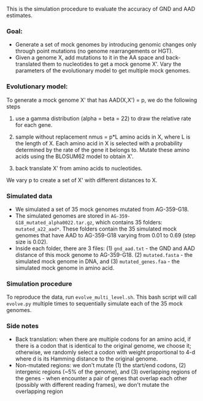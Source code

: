This is the simulation procedure to evaluate the accuracy of GND and AAD estimates. 

### Goal: 
* Generate a set of mock genomes by introducing genomic changes only through point mutations (no genome rearrangements or HGT).  
* Given a genome X, add mutations to it in the AA space and back-translated them to nucleotides to get a mock genome X'. Vary the parameters of the evolutionary model to get multiple mock genomes.

### Evolutionary model: 
To generate a mock genome X' that has AAD(X,X') = p, we do the following steps
  1. use a gamma distribution (alpha = beta = 22) to draw the relative rate for each gene. 
  
  2. sample without replacement nmus = p\*L amino acids in X, where L is the length of X. Each amino acid in X is selected with a probability determined by the rate of the gene it belongs to. Mutate these amino acids using the BLOSUM62 model to obtain X'.  
  
  3. back translate X' from amino acids to nucleotides. 
  
We vary p to create a set of X' with different distances to X.

### Simulated data
  * We simulated a set of 35 mock genomes mutated from AG-359-G18. 
  * The simulated genomes are stored in ```AG-359-G18_mutated_alpha0022.tar.gz```, which contains 35 folders: ```mutated_a22_aad*```. These folders contain the 35 simulated mock genomes that have AAD to AG-359-G18 varying from 0.01 to 0.69 (step size is 0.02).
  * Inside each folder, there are 3 files: (1) ```gnd_aad.txt``` - the GND and AAD distance of this mock genome to AG-359-G18. (2) ```mutated.fasta``` - the simulated mock genome in DNA, and (3) ```mutated_genes.faa``` - the simulated mock genome in amino acid.

### Simulation procedure
To reproduce the data, run ```evolve_multi_level.sh```. This bash script will call ```evolve.py``` multiple times to sequentially simulate each of the 35 mock genomes.

### Side notes  
  * Back translation: when there are multiple codons for an amino acid, if there is a codon that is identical to the original genome, we choose it; otherwise, we randomly select a codon with weight proportional to 4-d where d is its Hamming distance to the original genome. 
  * Non-mutated regions: we don't mutate (1) the start/end codons, (2) intergenic regions (~5% of the genome), and (3) overlapping regions of the genes - when encounter a pair of genes that overlap each other (possibly with different reading frames), we don't mutate the overlapping region
